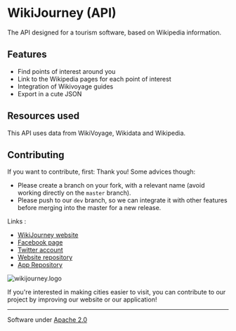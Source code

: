 # WikiJourney (API)

The API designed for a tourism software, based on Wikipedia information.

## Features
 - Find points of interest around you
 - Link to the Wikipedia pages for each point of interest
 - Integration of Wikivoyage guides
 - Export in a cute JSON

## Resources used

This API uses data from WikiVoyage, Wikidata and Wikipedia. 

## Contributing
If you want to contribute, first: Thank you! Some advices though:
 - Please create a branch on your fork, with a relevant name (avoid working directly on the `master` branch).
 - Please push to our `dev` branch, so we can integrate it with other features before merging into the master for a new release.

Links :
- [WikiJourney website](http://wikijourney.eu)
- [Facebook page](https://www.facebook.com/WikiJourney)
- [Twitter account](https://twitter.com/WikiJourney)
- [Website repository](https://github.com/WikiJourney/wikijourney_website/)
- [App Repository](https://github.com/WikiJourney/wikijourney_app/)

![wikijourney.logo](http://wikijourneydev.alwaysdata.net/images/design/logo.png)

If you're interested in making cities easier to visit, you can contribute to our project by improving our website or our application!

-----------
Software under [Apache 2.0](https://www.apache.org/licenses/LICENSE-2.0.html)
